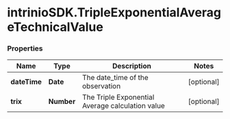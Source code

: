 # intrinioSDK.TripleExponentialAverageTechnicalValue

### Properties
Name | Type | Description | Notes
------------ | ------------- | ------------- | -------------
**dateTime** | **Date** | The date_time of the observation | [optional] 
**trix** | **Number** | The Triple Exponential Average calculation value | [optional] 


